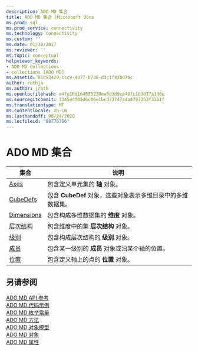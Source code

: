 ```yaml
---
description: ADO MD 集合
title: ADO MD 集合 |Microsoft Docs
ms.prod: sql
ms.prod_service: connectivity
ms.technology: connectivity
ms.custom: ''
ms.date: 01/19/2017
ms.reviewer: ''
ms.topic: conceptual
helpviewer_keywords:
- ADO MD collections
- collections [ADO MD]
ms.assetid: 01c53429-ccc9-4077-b738-d3c1f43bd76c
author: rothja
ms.author: jroth
ms.openlocfilehash: e4fe16d164855230ea0d3d9ce49fc103d17a1d6e
ms.sourcegitcommit: 7345e4f05d6c06e1bcd73747a4a47873b3f3251f
ms.translationtype: MT
ms.contentlocale: zh-CN
ms.lasthandoff: 08/24/2020
ms.locfileid: "88776766"
---
```

# <a name="ado-md-collections"></a>ADO MD 集合

|集合|说明|  
|-|-|  
|[Axes](./axes-collection-ado-md.md)|包含定义单元集的 **轴** 对象。|  
|[CubeDefs](./cubedef-object-ado-md.md)|包含 **CubeDef** 对象，这些对象表示多维目录中的多维数据集。|  
|[Dimensions](./dimension-object-ado-md.md)|包含构成多维数据集的 **维度** 对象。|  
|[层次结构](./hierarchy-object-ado-md.md)|包含维度中的集 **层次结构** 对象。|  
|[级别](./level-object-ado-md.md)|包含构成层次结构的 **级别** 对象。|  
|[成员](./members-collection-ado-md.md)|包含某一级别的 **成员** 对象或沿某个轴的位置。|  
|[位置](./positions-collection-ado-md.md)|包含定义轴上的点的 **位置** 对象。|  
  
## <a name="see-also"></a>另请参阅  
 [ADO MD API 参考](./ado-md-object-model.md?view=sql-server-ver15)   
 [ADO MD 代码示例](./ado-md-code-examples.md)   
 [ADO MD 枚举常量](./ado-md-enumerated-constants.md)   
 [ADO MD 方法](./ado-md-methods.md)   
 [ADO MD 对象模型](./ado-md-object-model.md)   
 [ADO MD 对象](./ado-md-objects.md)   
 [ADO MD 属性](./ado-md-properties.md)